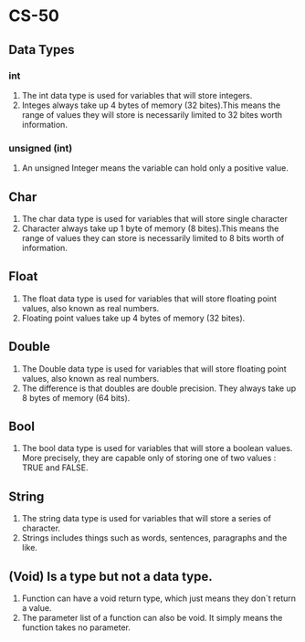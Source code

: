 # CS-50 

## Data Types
### int
1. The int data type is used for variables that will store integers.
2. Integes always take up 4 bytes of memory (32 bites).This means the range of values they will store is necessarily limited to 32 bites worth information.
### unsigned (int)
1. An unsigned Integer means the variable can hold only a positive value.

## Char
1. The char data type is used for variables that will store single character
2. Character always take up 1 byte of memory (8 bites).This means the range of values they can store is necessarily limited to 8 bits worth of information.
## Float
1. The float data type is used for variables that will store floating point values, also known as real numbers.
2. Floating point values take up 4 bytes of memory (32 bites).
## Double
1. The Double data type is used for variables that will store floating point values, also known as real numbers.
2. The difference is that doubles are double precision. They always take up 8 bytes of memory (64 bits).
## Bool
1. The bool data type is used for variables that will store a boolean values. More precisely, they are capable only of storing one of two values : TRUE and FALSE.
## String
1. The string data type is used for variables that will store a series of character.
2. Strings includes things such as words, sentences, paragraphs and the like.
## (Void) Is a type but not a data type.
1. Function can have a void return type, which just means they don`t return a value.
2. The parameter list of a function can also be void. It simply means the function takes no parameter.
